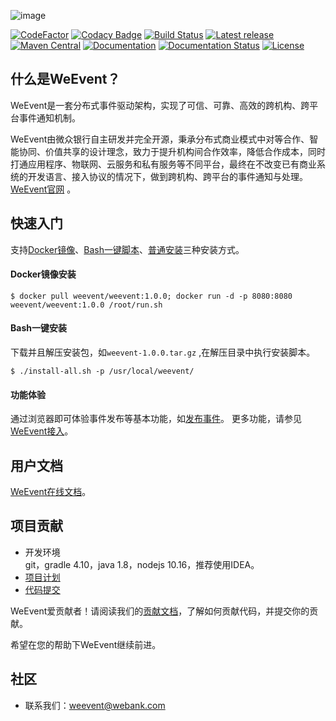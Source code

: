 ![image](https://github.com/WeBankFinTech/WeEvent-docs/blob/master/docs/image/weevent-logo.png)

[![CodeFactor](https://www.codefactor.io/repository/github/webankfintech/weevent/badge)](https://www.codefactor.io/repository/github/webankfintech/weevent)
[![Codacy Badge](https://api.codacy.com/project/badge/Grade/1d2141e952d84a47b0a615e51702bf6f)](https://www.codacy.com/app/WeEventAdmin/WeEvent?utm_source=github.com&amp;utm_medium=referral&amp;utm_content=WeBankFinTech/WeEvent&amp;utm_campaign=Badge_Grade)
[![Build Status](https://travis-ci.com/WeBankFinTech/WeEvent.svg?branch=master)](https://travis-ci.com/WeBankFinTech/WeEvent)
[![Latest release](https://img.shields.io/github/release/WeBankFinTech/WeEvent.svg)](https://github.com/WeBankFinTech/WeEvent/releases/latest)
[![Maven Central](https://img.shields.io/maven-central/v/com.webank.weevent/weevent-client.svg?label=Maven%20Central)](https://search.maven.org/search?q=g:%22com.webank.weevent%22%20AND%20a:%weevent-client%22)
[![Documentation](https://img.shields.io/badge/api-reference-blue.svg)](https://weeventdoc.readthedocs.io/zh_CN/latest/protocal/index.html)
[![Documentation Status](https://readthedocs.org/projects/weeventdoc/badge/?version=latest)](https://weeventdoc.readthedocs.io/zh_CN/latest)
[![License](https://img.shields.io/badge/License-Apache%202.0-blue.svg)](https://opensource.org/licenses/Apache-2.0)

## 什么是WeEvent？
WeEvent是一套分布式事件驱动架构，实现了可信、可靠、高效的跨机构、跨平台事件通知机制。

WeEvent由微众银行自主研发并完全开源，秉承分布式商业模式中对等合作、智能协同、价值共享的设计理念，致力于提升机构间合作效率，降低合作成本，同时打通应用程序、物联网、云服务和私有服务等不同平台，最终在不改变已有商业系统的开发语言、接入协议的情况下，做到跨机构、跨平台的事件通知与处理。  
[WeEvent官网](http://fintech.webank.com/weevent) 。

## 快速入门
支持[Docker镜像](https://hub.docker.com/r/weevent/)、[Bash一键脚本](https://weeventdoc.readthedocs.io/zh_CN/latest/install/quickinstall.html)、[普通安装](https://weeventdoc.readthedocs.io/zh_CN/latest/install/module/index.html)三种安装方式。
#### Docker镜像安装
```
$ docker pull weevent/weevent:1.0.0; docker run -d -p 8080:8080 weevent/weevent:1.0.0 /root/run.sh
```

#### Bash一键安装
下载并且解压安装包，如`weevent-1.0.0.tar.gz` ,在解压目录中执行安装脚本。
```
$ ./install-all.sh -p /usr/local/weevent/
```

#### 功能体验
通过浏览器即可体验事件发布等基本功能，如[发布事件](http://localhost:8080/weevent/rest/publish?topic=test&content=helloevent)。
更多功能，请参见[WeEvent接入](https://weeventdoc.readthedocs.io/zh_CN/latest/protocal/restful.html)。

## 用户文档
[WeEvent在线文档](https://weeventdoc.readthedocs.io/zh_CN/latest)。

## 项目贡献
- 开发环境  
git，gradle 4.10，java 1.8，nodejs 10.16，推荐使用IDEA。
- [项目计划](https://github.com/WeBankFinTech/WeEvent/wiki/Project-RoadMap)  
- [代码提交](https://github.com/WeBankFinTech/WeEvent/wiki/Project-WorkFlow)  

WeEvent爱贡献者！请阅读我们的[贡献文档](https://github.com/WeBankFinTech/WeEvent/blob/master/CONTRIBUTING.md)，了解如何贡献代码，并提交你的贡献。

希望在您的帮助下WeEvent继续前进。

## 社区
- 联系我们：weevent@webank.com

